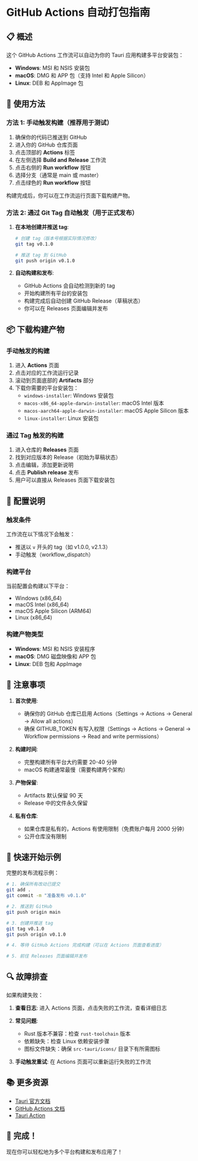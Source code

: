 # GitHub Actions 自动打包指南

## 📋 概述

这个 GitHub Actions 工作流可以自动为你的 Tauri 应用构建多平台安装包：
- **Windows**: MSI 和 NSIS 安装包
- **macOS**: DMG 和 APP 包（支持 Intel 和 Apple Silicon）
- **Linux**: DEB 和 AppImage 包

## 🚀 使用方法

### 方法 1: 手动触发构建（推荐用于测试）

1. 确保你的代码已推送到 GitHub
2. 进入你的 GitHub 仓库页面
3. 点击顶部的 **Actions** 标签
4. 在左侧选择 **Build and Release** 工作流
5. 点击右侧的 **Run workflow** 按钮
6. 选择分支（通常是 main 或 master）
7. 点击绿色的 **Run workflow** 按钮

构建完成后，你可以在工作流运行页面下载构建产物。

### 方法 2: 通过 Git Tag 自动触发（用于正式发布）

1. **在本地创建并推送 tag**:
   ```bash
   # 创建 tag（版本号根据实际情况修改）
   git tag v0.1.0
   
   # 推送 tag 到 GitHub
   git push origin v0.1.0
   ```

2. **自动构建和发布**:
   - GitHub Actions 会自动检测到新的 tag
   - 开始构建所有平台的安装包
   - 构建完成后自动创建 GitHub Release（草稿状态）
   - 你可以在 Releases 页面编辑并发布

## 📦 下载构建产物

### 手动触发的构建

1. 进入 **Actions** 页面
2. 点击对应的工作流运行记录
3. 滚动到页面底部的 **Artifacts** 部分
4. 下载你需要的平台安装包：
   - `windows-installer`: Windows 安装包
   - `macos-x86_64-apple-darwin-installer`: macOS Intel 版本
   - `macos-aarch64-apple-darwin-installer`: macOS Apple Silicon 版本
   - `linux-installer`: Linux 安装包

### 通过 Tag 触发的构建

1. 进入仓库的 **Releases** 页面
2. 找到对应版本的 Release（初始为草稿状态）
3. 点击编辑，添加更新说明
4. 点击 **Publish release** 发布
5. 用户可以直接从 Releases 页面下载安装包

## 🔧 配置说明

### 触发条件

工作流在以下情况下会触发：
- 推送以 `v` 开头的 tag（如 v1.0.0, v2.1.3）
- 手动触发（workflow_dispatch）

### 构建平台

当前配置会构建以下平台：
- Windows (x86_64)
- macOS Intel (x86_64)
- macOS Apple Silicon (ARM64)
- Linux (x86_64)

### 构建产物类型

- **Windows**: MSI 和 NSIS 安装程序
- **macOS**: DMG 磁盘映像和 APP 包
- **Linux**: DEB 包和 AppImage

## 📝 注意事项

1. **首次使用**: 
   - 确保你的 GitHub 仓库已启用 Actions（Settings → Actions → General → Allow all actions）
   - 确保 GITHUB_TOKEN 有写入权限（Settings → Actions → General → Workflow permissions → Read and write permissions）

2. **构建时间**: 
   - 完整构建所有平台大约需要 20-40 分钟
   - macOS 构建通常最慢（需要构建两个架构）

3. **产物保留**: 
   - Artifacts 默认保留 90 天
   - Release 中的文件永久保留

4. **私有仓库**: 
   - 如果仓库是私有的，Actions 有使用限制（免费账户每月 2000 分钟）
   - 公开仓库没有限制

## 🎯 快速开始示例

完整的发布流程示例：

```bash
# 1. 确保所有改动已提交
git add .
git commit -m "准备发布 v0.1.0"

# 2. 推送到 GitHub
git push origin main

# 3. 创建并推送 tag
git tag v0.1.0
git push origin v0.1.0

# 4. 等待 GitHub Actions 完成构建（可以在 Actions 页面查看进度）

# 5. 前往 Releases 页面编辑并发布
```

## 🔍 故障排查

如果构建失败：

1. **查看日志**: 进入 Actions 页面，点击失败的工作流，查看详细日志
2. **常见问题**:
   - Rust 版本不兼容：检查 `rust-toolchain` 版本
   - 依赖缺失：检查 Linux 依赖安装步骤
   - 图标文件缺失：确保 `src-tauri/icons/` 目录下有所需图标

3. **手动触发重试**: 在 Actions 页面可以重新运行失败的工作流

## 📚 更多资源

- [Tauri 官方文档](https://tauri.app/v1/guides/building/)
- [GitHub Actions 文档](https://docs.github.com/en/actions)
- [Tauri Action](https://github.com/tauri-apps/tauri-action)

## 🎉 完成！

现在你可以轻松地为多个平台构建和发布应用了！
